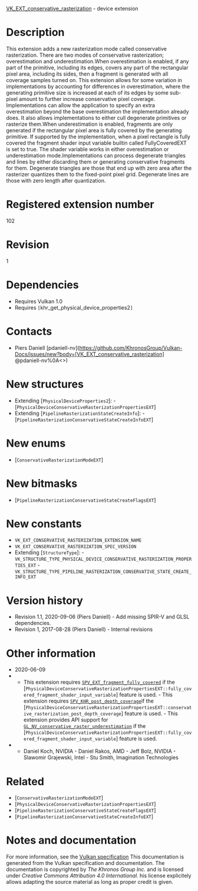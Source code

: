 [VK_EXT_conservative_rasterization](https://www.khronos.org/registry/vulkan/specs/1.3-extensions/man/html/VK_EXT_conservative_rasterization.html) - device extension

# Description
This extension adds a new rasterization mode called conservative
rasterization.
There are two modes of conservative rasterization; overestimation and
underestimation.When overestimation is enabled, if any part of the primitive, including its
edges, covers any part of the rectangular pixel area, including its sides,
then a fragment is generated with all coverage samples turned on.
This extension allows for some variation in implementations by accounting
for differences in overestimation, where the generating primitive size is
increased at each of its edges by some sub-pixel amount to further increase
conservative pixel coverage.
Implementations can allow the application to specify an extra overestimation
beyond the base overestimation the implementation already does.
It also allows implementations to either cull degenerate primitives or
rasterize them.When underestimation is enabled, fragments are only generated if the
rectangular pixel area is fully covered by the generating primitive.
If supported by the implementation, when a pixel rectangle is fully covered
the fragment shader input variable builtin called FullyCoveredEXT is set to
true.
The shader variable works in either overestimation or underestimation mode.Implementations can process degenerate triangles and lines by either
discarding them or generating conservative fragments for them.
Degenerate triangles are those that end up with zero area after the
rasterizer quantizes them to the fixed-point pixel grid.
Degenerate lines are those with zero length after quantization.

# Registered extension number
102

# Revision
1

# Dependencies
- Requires Vulkan 1.0
- Requires `[`khr_get_physical_device_properties2`]`

# Contacts
- Piers Daniell [pdaniell-nv](https://github.com/KhronosGroup/Vulkan-Docs/issues/new?body=[VK_EXT_conservative_rasterization] @pdaniell-nv%0A<<Here describe the issue or question you have about the VK_EXT_conservative_rasterization extension>>)

# New structures
- Extending [`PhysicalDeviceProperties2`]:  - [`PhysicalDeviceConservativeRasterizationPropertiesEXT`] 
- Extending [`PipelineRasterizationStateCreateInfo`]:  - [`PipelineRasterizationConservativeStateCreateInfoEXT`]

# New enums
- [`ConservativeRasterizationModeEXT`]

# New bitmasks
- [`PipelineRasterizationConservativeStateCreateFlagsEXT`]

# New constants
- `VK_EXT_CONSERVATIVE_RASTERIZATION_EXTENSION_NAME`
- `VK_EXT_CONSERVATIVE_RASTERIZATION_SPEC_VERSION`
- Extending [`StructureType`]:  - `VK_STRUCTURE_TYPE_PHYSICAL_DEVICE_CONSERVATIVE_RASTERIZATION_PROPERTIES_EXT`  - `VK_STRUCTURE_TYPE_PIPELINE_RASTERIZATION_CONSERVATIVE_STATE_CREATE_INFO_EXT`

# Version history
- Revision 1.1, 2020-09-06 (Piers Daniell)  - Add missing SPIR-V and GLSL dependencies. 
- Revision 1, 2017-08-28 (Piers Daniell)  - Internal revisions

# Other information
* 2020-06-09
*   - This extension requires [`SPV_EXT_fragment_fully_covered`](https://htmlpreview.github.io/?https://github.com/KhronosGroup/SPIRV-Registry/blob/master/extensions/EXT/SPV_EXT_fragment_fully_covered.html) if the [`PhysicalDeviceConservativeRasterizationPropertiesEXT::fully_covered_fragment_shader_input_variable`] feature is used.  - This extension requires [`SPV_KHR_post_depth_coverage`](https://htmlpreview.github.io/?https://github.com/KhronosGroup/SPIRV-Registry/blob/master/extensions/KHR/SPV_KHR_post_depth_coverage.html)if the [`PhysicalDeviceConservativeRasterizationPropertiesEXT::conservative_rasterization_post_depth_coverage`] feature is used.  - This extension provides API support for [`GL_NV_conservative_raster_underestimation`](https://www.khronos.org/registry/OpenGL/extensions/NV/NV_conservative_raster_underestimation.txt) if the [`PhysicalDeviceConservativeRasterizationPropertiesEXT::fully_covered_fragment_shader_input_variable`] feature is used. 
*   - Daniel Koch, NVIDIA  - Daniel Rakos, AMD  - Jeff Bolz, NVIDIA  - Slawomir Grajewski, Intel  - Stu Smith, Imagination Technologies

# Related
- [`ConservativeRasterizationModeEXT`]
- [`PhysicalDeviceConservativeRasterizationPropertiesEXT`]
- [`PipelineRasterizationConservativeStateCreateFlagsEXT`]
- [`PipelineRasterizationConservativeStateCreateInfoEXT`]

# Notes and documentation
For more information, see the [Vulkan specification](https://www.khronos.org/registry/vulkan/specs/1.3-extensions/html/vkspec.html)
This documentation is generated from the Vulkan specification and documentation.
The documentation is copyrighted by *The Khronos Group Inc.* and is licensed under *Creative Commons Attribution 4.0 International*.
his license explicitely allows adapting the source material as long as proper credit is given.
        